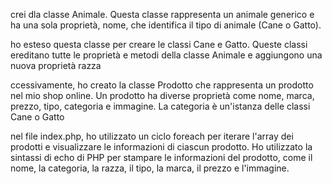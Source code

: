 crei dla classe Animale. Questa classe rappresenta un animale generico e ha una sola proprietà, nome, che identifica il tipo di animale (Cane o Gatto).

ho esteso questa classe per creare le classi Cane e Gatto. Queste classi ereditano tutte le proprietà e metodi della classe Animale e aggiungono una nuova proprietà razza

ccessivamente, ho creato la classe Prodotto che rappresenta un prodotto nel mio shop online. Un prodotto ha diverse proprietà come nome, marca, prezzo, tipo, categoria e immagine. La categoria è un'istanza delle classi Cane o Gatto

nel file index.php, ho utilizzato un ciclo foreach per iterare l'array dei prodotti e visualizzare le informazioni di ciascun prodotto. Ho utilizzato la sintassi di echo di PHP per stampare le informazioni del prodotto, come il nome, la categoria, la razza, il tipo, la marca, il prezzo e l'immagine.